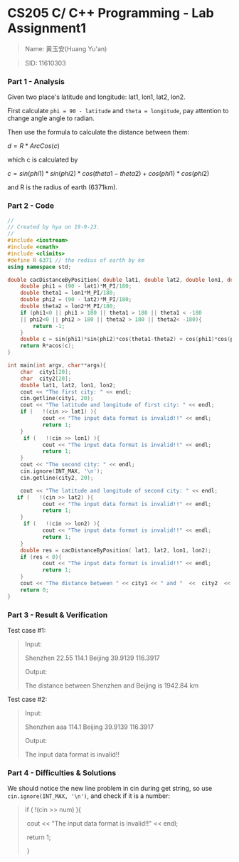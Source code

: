 # CS205 C/ C++ Programming - Lab Assignment1

> Name: 黄玉安(Huang Yu'an)

> SID: 11610303

### Part 1 - Analysis

Given two place's latitude and longitude: lat1, lon1, lat2, lon2.

First calculate `phi = 90 - latitude` and `theta = longitude`, pay attention to change angle angle to radian.

Then use the formula to calculate the distance between them:

 $d = R*ArcCos(c)$ 

which c is calculated by 

$c = sin(phi1)*sin(phi2)*cos(theta1-theta2) + cos(phi1)*cos(phi2)$ 

and R is the radius of earth (6371km).

### Part 2 - Code

```c++
//
// Created by hya on 19-9-23.
//
#include <iostream>
#include <cmath>
#include <climits>
#define R 6371 // the redius of earth by km
using namespace std;

double cacDistanceByPosition( double lat1, double lat2, double lon1, double lon2){
    double phi1 = (90 - lat1)*M_PI/180;
    double theta1 = lon1*M_PI/180;
    double phi2 = (90 - lat2)*M_PI/180;
    double theta2 = lon2*M_PI/180;
    if (phi1<0 || phi1 > 180 || theta1 > 180 || theta1 < -180
    || phi2<0 || phi2 > 180 || theta2 > 180 || theta2< -180){
        return -1;
    }
    double c = sin(phi1)*sin(phi2)*cos(theta1-theta2) + cos(phi1)*cos(phi2);
    return R*acos(c);
}

int main(int argv, char**args){
    char  city1[20];
    char  city2[20];
    double lat1, lat2, lon1, lon2;
    cout << "The first city: " << endl;
    cin.getline(city1, 20);
    cout << "The latitude and longitude of first city: " << endl;
    if (   !(cin >> lat1) ){
           cout << "The input data format is invalid!!" << endl;
           return 1;
    }
     if (   !(cin >> lon1) ){
           cout << "The input data format is invalid!!" << endl;
           return 1;
    }
    cout << "The second city: " << endl;
    cin.ignore(INT_MAX, '\n');
    cin.getline(city2, 20);

    cout << "The latitude and longitude of second city: " << endl;
   if (   !(cin >> lat2) ){
           cout << "The input data format is invalid!!" << endl;
           return 1;
    }
     if (   !(cin >> lon2) ){
           cout << "The input data format is invalid!!" << endl;
           return 1;
    }
    double res = cacDistanceByPosition( lat1, lat2, lon1, lon2);
    if (res < 0){
           cout << "The input data format is invalid!!" << endl;
           return 1;
    }
    cout << "The distance between " << city1 << " and "  <<  city2  <<  " is " << res << " km" << endl;
    return 0;
}
```



### Part 3 - Result & Verification

Test case #1:

>Input:
>
>Shenzhen
>22.55 114.1
>Beijing
>39.9139 116.3917
>
>Output:
>
>The distance between Shenzhen and Beijing is 1942.84  km

Test case #2:

>Input:
>
>Shenzhen
>aaa 114.1
>Beijing
>39.9139 116.3917
>
>Output:
>
>The input data format is invalid!!



### Part 4 - Difficulties & Solutions

We should notice the new line problem in cin during get string, so use `cin.ignore(INT_MAX, '\n')`, and check if it is a number: 

>   if (   !(cin >> num) ){
>
>​           cout << "The input data format is invalid!!" << endl;
>
>​           return 1;
>
>​    }

